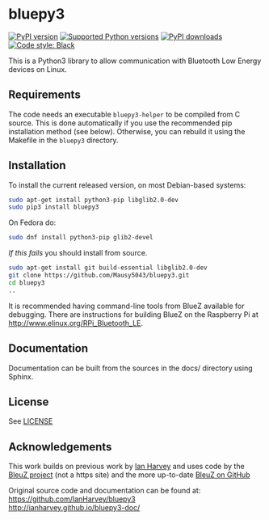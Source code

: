 # bluepy3

[![PyPI version](https://img.shields.io/pypi/v/bluepy3.svg?logo=pypi&logoColor=FFE873)](https://pypi.org/project/bluepy3)
[![Supported Python versions](https://img.shields.io/pypi/pyversions/bluepy3.svg?logo=python&logoColor=FFE873)](https://pypi.org/project/bluepy3)
[![PyPI downloads](https://img.shields.io/pypi/dm/bluepy3.svg)](https://pypistats.org/packages/bluepy3)
[![Code style: Black](https://img.shields.io/badge/code%20style-Black-000000.svg)](https://github.com/psf/black)

This is a Python3 library to allow communication with Bluetooth Low Energy devices on Linux.

## Requirements

The code needs an executable `bluepy3-helper` to be compiled from C source. This is done
automatically if you use the recommended pip installation method (see below). Otherwise,
you can rebuild it using the Makefile in the `bluepy3` directory.

## Installation

To install the current released version, on most Debian-based systems:
```bash
sudo apt-get install python3-pip libglib2.0-dev
sudo pip3 install bluepy3
```

On Fedora do:
```bash
sudo dnf install python3-pip glib2-devel
```

*If this fails* you should install from source.
```bash
sudo apt-get install git build-essential libglib2.0-dev
git clone https://github.com/Mausy5043/bluepy3.git
cd bluepy3
..
```
It is recommended having command-line tools from BlueZ available for debugging. There
are instructions for building BlueZ on the Raspberry Pi at http://www.elinux.org/RPi_Bluetooth_LE.

## Documentation

Documentation can be built from the sources in the docs/ directory using Sphinx.

## License  

See [LICENSE](LICENSE)

## Acknowledgements

This work builds on previous work by [Ian Harvey](https://github.com/IanHarvey/bluepy3) and uses code 
by the [BleuZ project](http://www.bluez.org/) (not a https site) and the more up-to-date [BleuZ on GitHub](https://github.com/bluez/bluez)

Original source code and documentation can be found at:   
  https://github.com/IanHarvey/bluepy3   
  http://ianharvey.github.io/bluepy3-doc/
